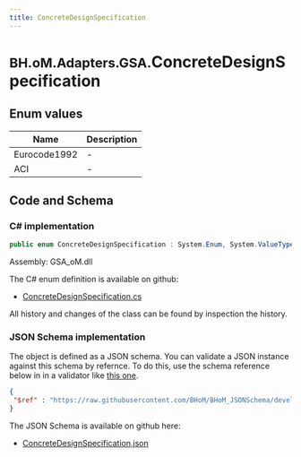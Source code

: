 ```yaml
---
title: ConcreteDesignSpecification
---
```


# <small>BH.oM.Adapters.GSA.</small>**ConcreteDesignSpecification**



## Enum values

| Name            | Description                                                    |
|-----------------|----------------------------------------------------------------|
| Eurocode1992 |  -  |
| ACI |  -  |


## Code and Schema

### C# implementation

``` C# title="C#"
public enum ConcreteDesignSpecification : System.Enum, System.ValueType, System.IComparable, System.ISpanFormattable, System.IFormattable, System.IConvertible
```

Assembly: GSA_oM.dll

The C# enum definition is available on github:

- [ConcreteDesignSpecification.cs](https://github.com/BHoM/GSA_Toolkit/blob/develop/GSA_oM/Enum\ConcreteDesignSpecification.cs)

All history and changes of the class can be found by inspection the history.
### JSON Schema implementation

The object is defined as a JSON schema. You can validate a JSON instance against this schema by refernce. To do this, use the schema reference below in in a validator like [this one](https://www.jsonschemavalidator.net/).

``` json title="JSON Schema"
{
 "$ref" : "https://raw.githubusercontent.com/BHoM/BHoM_JSONSchema/develop/GSA_oM/ConcreteDesignSpecification.json"
}
```

The JSON Schema is available on github here:

- [ConcreteDesignSpecification.json](https://github.com/BHoM/BHoM_JSONSchema/blob/develop/GSA_oM/ConcreteDesignSpecification.json)
